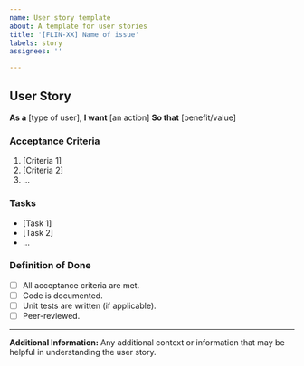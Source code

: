 ```yaml
---
name: User story template
about: A template for user stories
title: '[FLIN-XX] Name of issue'
labels: story
assignees: ''

---
```


## User Story

**As a** [type of user],
**I want** [an action]
**So that** [benefit/value]

### Acceptance Criteria

1. [Criteria 1]
2. [Criteria 2]
3. ...

### Tasks

- [Task 1]
- [Task 2]
- ...

### Definition of Done

- [ ] All acceptance criteria are met.
- [ ] Code is documented.
- [ ] Unit tests are written (if applicable).
- [ ] Peer-reviewed.

---

**Additional Information:**
Any additional context or information that may be helpful in understanding the user story.
